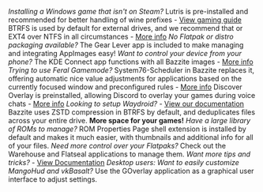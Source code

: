 *Installing a Windows game that isn't on Steam?* Lutris is pre-installed and recommended for better handling of wine prefixes - [View gaming guide](https://universal-blue.discourse.group/docs?topic=31)
BTRFS is used by default for external drives, and we recommend that or EXT4 over NTFS in all circumstances - [More info](https://github.com/ValveSoftware/Proton/wiki/Using-a-NTFS-disk-with-Linux-and-Windows)
*No Flatpak or distro packaging available?* The Gear Lever app is included to make managing and integrating AppImages easy!
*Want to control your device from your phone?* The KDE Connect app functions with all Bazzite images - [More info](https://kdeconnect.kde.org/)
*Trying to use Feral Gamemode?* System76-Scheduler in Bazzite replaces it, offering automatic nice value adjustments for applications based on the currently focused window and preconfigured rules - [More info](https://github.com/pop-os/system76-scheduler#scheduler-config)
Discover Overlay is preinstalled, allowing Discord to overlay your games during voice chats - [More info](https://trigg.github.io/Discover/)
*Looking to setup Waydroid?* - [View our documentation](https://universal-blue.discourse.group/docs?topic=32)
Bazzite uses ZSTD compression in BTRFS by default, and deduplicates files across your entire drive. **More space for your games!**
*Have a large library of ROMs to manage?* ROM Properties Page shell extension is installed by default and makes it much easier, with thumbnails and additional info for all of your files.
*Need more control over your Flatpaks?* Check out the Warehouse and Flatseal applications to manage them.
*Want more tips and tricks?* - [View Documentation](https://universal-blue.discourse.group/docs?topic=287)
*Desktop users:  Want to easily customize MangoHud and vkBasalt?* Use the GOverlay application as a graphical user interface to adjust settings.
